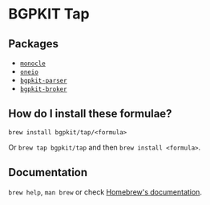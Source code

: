 # BGPKIT Tap

## Packages

- [`monocle`](https://github.com/bgpkit/monocle)
- [`oneio`](https://github.com/bgpkit/oneio)
- [`bgpkit-parser`](https://github.com/bgpkit/bgpkit-parser)
- [`bgpkit-broker`](https://github.com/bgpkit/bgpkit-broker)

## How do I install these formulae?

`brew install bgpkit/tap/<formula>`

Or `brew tap bgpkit/tap` and then `brew install <formula>`.

## Documentation

`brew help`, `man brew` or check [Homebrew's documentation](https://docs.brew.sh).
